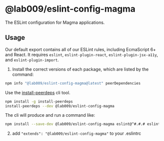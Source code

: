 # @lab009/eslint-config-magma

The ESLint configuration for Magma applications.

## Usage

Our default export contains all of our ESLint rules, including EcmaScript 6+
and React. It requires `eslint`, `eslint-plugin-react`, `eslint-plugin-jsx-a11y`, and `eslint-plugin-import`.

1. Install the correct versions of each package, which are listed by the command:

  ```sh
  npm info "@lab009/eslint-config-magma@latest" peerDependencies
  ```

  Use the [install-peerdeps](https://github.com/nathanhleung/install-peerdeps) cli tool.

  ```sh
  npm install -g install-peerdeps
  install-peerdeps --dev @lab009/eslint-config-magma
  ```

  The cli will produce and run a command like:

  ```sh
  npm install --save-dev @lab009/eslint-config-magma eslint@^#.#.# eslint-plugin-jsx-a11y@^#.#.# eslint-plugin-import@^#.#.# eslint-plugin-react@^#.#.#
  ```

2. add `"extends": "@lab009/eslint-config-magma"` to your .eslintrc
